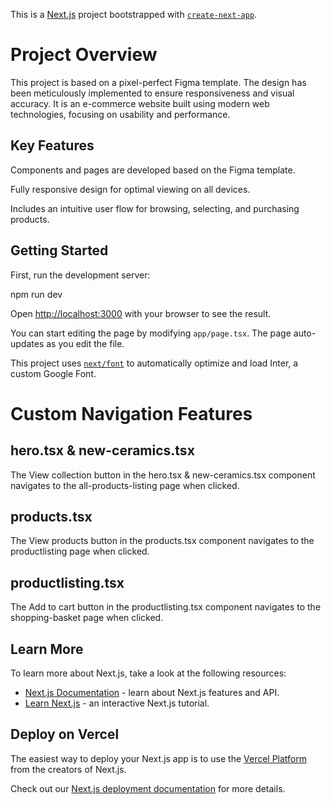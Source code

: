 This is a [Next.js](https://nextjs.org/) project bootstrapped with [`create-next-app`](https://github.com/vercel/next.js/tree/canary/packages/create-next-app).

# Project Overview

This project is based on a pixel-perfect Figma template. The design has been meticulously implemented to ensure responsiveness and visual accuracy. It is an e-commerce website built using modern web technologies, focusing on usability and performance.

## Key Features

Components and pages are developed based on the Figma template.

Fully responsive design for optimal viewing on all devices.

Includes an intuitive user flow for browsing, selecting, and purchasing products.

## Getting Started

First, run the development server:

npm run dev


Open [http://localhost:3000](http://localhost:3000) with your browser to see the result.

You can start editing the page by modifying `app/page.tsx`. The page auto-updates as you edit the file.

This project uses [`next/font`](https://nextjs.org/docs/basic-features/font-optimization) to automatically optimize and load Inter, a custom Google Font.

# Custom Navigation Features

## hero.tsx & new-ceramics.tsx

The View collection button in the hero.tsx & new-ceramics.tsx component navigates to the all-products-listing page when clicked.

## products.tsx

The View products button in the products.tsx component navigates to the productlisting page when clicked.

## productlisting.tsx

The Add to cart button in the productlisting.tsx component navigates to the shopping-basket page when clicked.

## Learn More

To learn more about Next.js, take a look at the following resources:

- [Next.js Documentation](https://nextjs.org/docs) - learn about Next.js features and API.
- [Learn Next.js](https://nextjs.org/learn) - an interactive Next.js tutorial.

## Deploy on Vercel

The easiest way to deploy your Next.js app is to use the [Vercel Platform](https://vercel.com/new?utm_medium=default-template&filter=next.js&utm_source=create-next-app&utm_campaign=create-next-app-readme) from the creators of Next.js.

Check out our [Next.js deployment documentation](https://nextjs.org/docs/deployment) for more details.
